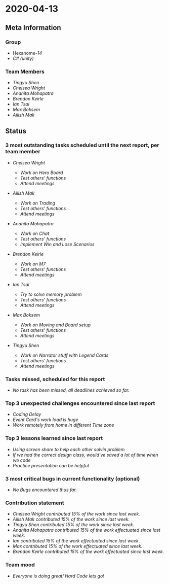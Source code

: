 # 2020-04-13

## Meta Information

### Group

 * Hexanome-*14*
 * *C# (unity)*

### Team Members

 * *Tingyu Shen*
 * *Chelsea Wright*
 * *Anahita Mohapatra*
 * *Brendon Keirle*
 * *Ian Tsai*
 * *Max Boksem*
 * *Ailish Mak*

## Status

### 3 most outstanding tasks scheduled until the next report, per team member

 * *Chelsea Wright*
   * *Work on Hero Board*
   * *Test others' functions*
   * *Attend meetings*
   
   
 * *Ailish Mak*
   * *Work on Trading*
   * *Test others' functions*
   * *Attend meetings*
 
 
 * *Anahita Mohapatra*
   * *Work on Chat*
   * *Test others' functions*
   * *Implement Win and Lose Scenarios*
 
 * *Brendon Keirle*
   * *Work on M7*
   * *Test others' functions*
   * *Attend meetings*
 
 
 * *Ian Tsai*
   * *Try to solve memory problem*
   * *Test others' functions*
   * *Attend meetings*


 * *Max Boksem*
   * *Work on Moving and Board setup*
   * *Test others' functions*
   * *Attend meetings*
 
 
 * *Tingyu Shen*
   * *Work on Narrator stuff with Legend Cards*
   * *Test others' functions*
   * *Attend meetings*



### Tasks missed, scheduled for this report

 * *No task has been missed, all deadlines achieved so far.*

### Top 3 unexpected challenges encountered since last report

 * *Coding Delay*
 * *Event Card's work load is huge*
 * *Work remotely from home in different Time zone*
 

### Top 3 lessons learned since last report

   * *Using screen share to help each other solvin problem*
   * *If we had the correct design class, would've saved a lot of time when we code*
   * *Practice presentation can be helpful*

### 3 most critical bugs in current functionality (optional)

 * *No Bugs encountered thus far.*

### Contribution statement

 * *Chelsea Wright contributed 15% of the work since last week.*
 * *Ailish Mak contributed 15% of the work since last week.*
 * *Tingyu Shen contributed 15% of the work since last week.*
 * *Anahita Mohapatra contributed 15% of the work effectuated since last week.*
 * *Ian contributed 15% of the work effectuated since last week.*
 * *Max contributed 15% of the work effectuated since last week.*
 * *Brendon Keirle contributed 15% of the work effectuated since last week.*

### Team mood

 * *Everyone is doing great! Hard Code lets go!*
